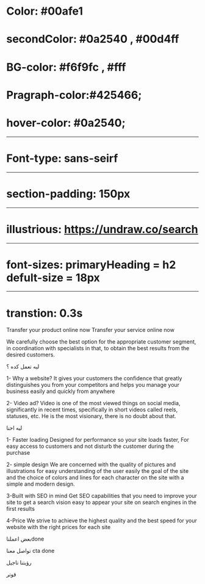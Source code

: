 # Color: #00afe1

# secondColor: #0a2540 , #00d4ff

# BG-color: #f6f9fc , #fff

# Pragraph-color:#425466;

# hover-color: #0a2540;

---

# Font-type: sans-seirf

---

# section-padding: 150px

---

# illustrious: https://undraw.co/search

---

# font-sizes: primaryHeading = h2 defult-size = 18px

---

# transtion: 0.3s

Transfer your product online now
Transfer your service online now

We carefully choose the best option for the appropriate customer segment, in coordination with specialists in that, to obtain the best results from the desired customers.

ليه تعمل كده ؟

1- Why a website?
It gives your customers the confidence that greatly distinguishes you from your competitors and helps you manage your business easily and quickly from anywhere

2- Video ad?
Video is one of the most viewed things on social media, significantly in recent times, specifically in short videos called reels, statuses, etc.
He is the most visionary, there is no doubt about that.

ليه احنا

1- Faster loading
Designed for performance so your site loads faster, For easy access to customers and not disturb the customer during the purchase

2- simple design
We are concerned with the quality of pictures and illustrations for easy understanding of the user easily the goal of the site and the choice of colors and lines for each character on the site with a simple and modern design.

3-Built with SEO in mind
Get SEO capabilities that you need to improve your site to get a search vision easy to appear your site on search engines in the first results

4-Price
We strive to achieve the highest quality and the best speed for your website with the right prices for each site

بعض اعملناdone 

تواصل معنا cta done 



رؤيتنا تاجيل

قوتر 
